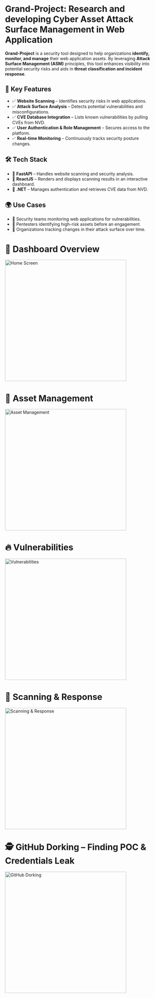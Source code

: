 # Grand-Project: Research and developing Cyber Asset Attack Surface Management in Web Application

**Grand-Project** is a security tool designed to help organizations **identify, monitor, and manage** their web application assets. By leveraging **Attack Surface Management (ASM)** principles, this tool enhances visibility into potential security risks and aids in **threat classification and incident response**.  

## 🚀 Key Features  
- ✅ **Website Scanning** – Identifies security risks in web applications.  
- ✅ **Attack Surface Analysis** – Detects potential vulnerabilities and misconfigurations.  
- ✅ **CVE Database Integration** – Lists known vulnerabilities by pulling CVEs from NVD.  
- ✅ **User Authentication & Role Management** – Secures access to the platform.  
- ✅ **Real-time Monitoring** – Continuously tracks security posture changes.  

## 🛠️ Tech Stack  
- 🔹 **FastAPI** – Handles website scanning and security analysis.  
- 🔹 **ReactJS** – Renders and displays scanning results in an interactive dashboard.  
- 🔹 **.NET** – Manages authentication and retrieves CVE data from NVD.  

## 🌍 Use Cases  
- 🔸 Security teams monitoring web applications for vulnerabilities.  
- 🔸 Pentesters identifying high-risk assets before an engagement.  
- 🔸 Organizations tracking changes in their attack surface over time.  

# 🏡 Dashboard Overview  
<img src="https://github.com/user-attachments/assets/a85c7c1b-5c5e-4c45-9cea-cea8c0633a33" alt="Home Screen" width="400">

# 📂 Asset Management  
<img src="https://github.com/user-attachments/assets/b53de811-9758-4b79-825b-fcb1bee1bfe7" alt="Asset Management" width="400">

# 🔥 Vulnerabilities  
<img src="https://github.com/user-attachments/assets/267ebf75-6b03-48b3-952c-ee2948281af7" alt="Vulnerabilities" width="400">

# 📡 Scanning & Response  
<img src="https://github.com/user-attachments/assets/f889b0f3-f1d2-4c96-b15f-a77c16f430b6" alt="Scanning & Response" width="400">

# 🕵️ GitHub Dorking – Finding POC & Credentials Leak  
<img src="https://github.com/user-attachments/assets/06ac3be3-5481-4bb2-9030-129f8c7c855e" alt="GitHub Dorking" width="400">



